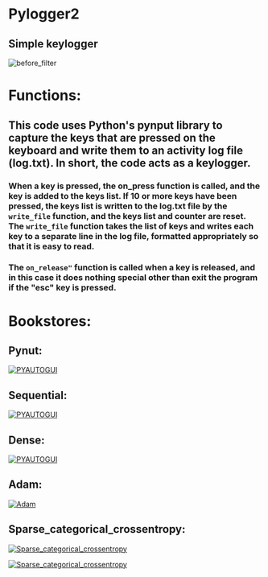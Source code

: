 # Pylogger2
## Simple keylogger
![before_filter](https://user-images.githubusercontent.com/90658763/190903395-2cd84e6e-a270-4dd8-ab4b-78a2d0b23797.gif)

# Functions:
## This code uses Python's pynput library to capture the keys that are pressed on the keyboard and write them to an activity log file (log.txt). In short, the code acts as a keylogger.

### When a key is pressed, the on_press function is called, and the key is added to the keys list. If 10 or more keys have been pressed, the keys list is written to the log.txt file by the ```write_file``` function, and the keys list and counter are reset. The ```write_file``` function takes the list of keys and writes each key to a separate line in the log file, formatted appropriately so that it is easy to read.

### The ```on_release"```  function is called when a key is released, and in this case it does nothing special other than exit the program if the "esc" key is pressed.

# Bookstores:

## Pynut:
[![PYAUTOGUI](https://user-images.githubusercontent.com/90658763/230070764-d9e57eed-83eb-4c05-a1a4-be008381420e.png)](https://pypi.org/project/pynput/)

## Sequential:

[![PYAUTOGUI](https://user-images.githubusercontent.com/90658763/235352072-c25a3a31-02f0-4622-b629-f796235e4a51.png)](https://www.tensorflow.org/api_docs/python/tf/keras/Sequential)

## Dense:
[![PYAUTOGUI](https://user-images.githubusercontent.com/90658763/235354635-4ecd2bc3-3d14-4110-a17a-290dcf3558ea.png)](https://www.tensorflow.org/api_docs/python/tf/keras/layers/Dense)

## Adam:
[![Adam](https://user-images.githubusercontent.com/90658763/235354727-77de3018-871b-4688-84e0-003ab97c9567.png)](https://www.tensorflow.org/api_docs/python/tf/keras/optimizers/Adam)

## Sparse_categorical_crossentropy:
[![Sparse_categorical_crossentropy](https://user-images.githubusercontent.com/90658763/235354808-227f0453-d17c-4c9a-ab96-7d1c4135563e.png)](https://www.tensorflow.org/api_docs/python/tf/keras/metrics/sparse_categorical_crossentropy)

[![Sparse_categorical_crossentropy](https://user-images.githubusercontent.com/90658763/236671860-95761804-9113-4642-843d-15f9d7d374de.png)](https://neptune.ai/blog/keras-metrics)


